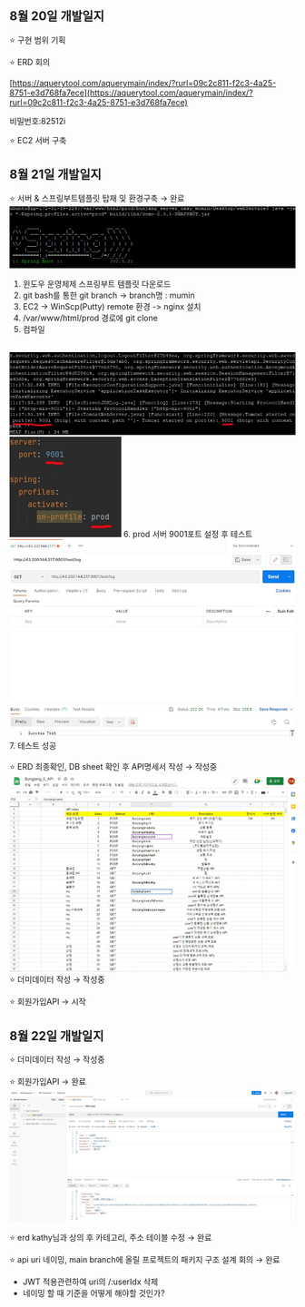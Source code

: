 ## **8월 20일 개발일지**

⭐ 구현 범위 기획

⭐ ERD 회의

[https://aquerytool.com/aquerymain/index/?rurl=09c2c811-f2c3-4a25-8751-e3d768fa7ece](https://aquerytool.com/aquerymain/index/?rurl=09c2c811-f2c3-4a25-8751-e3d768fa7ece)

비밀번호:82512i

⭐ EC2 서버 구축

## **8월 21일 개발일지**

⭐ 서버 & 스프링부트템플릿 탑재 및 환경구축 → 완료
<br>
<img src="./screenshotImage/img01.JPG">
<br>
1. 윈도우 운영체제 스프링부트 템플릿 다운로드
2. git bash를 통한 git branch -> branch명 : mumin
3. EC2 -> WinScp(Putty) remote 환경 -> nginx 설치
4. /var/www/html/prod 경로에 git clone
5. 컴파일
<br>
<img src="./screenshotImage/img02.JPG">
<img src="./screenshotImage/img03.JPG">
6. prod 서버 9001포트 설정 후 테스트
<br>
<img src="./screenshotImage/img04.JPG">
7. 테스트 성공
<br>
<br>
⭐ ERD 최종확인, DB sheet 확인 후 API명세서 작성 → 작성중
<img src="./screenshotImage/img05.JPG">
⭐ 더미데이터 작성 → 작성중

⭐ 회원가입API → 시작

## **8월 22일 개발일지**
⭐ 더미데이터 작성 → 작성중

⭐ 회원가입API → 완료
<img src="./screenshotImage/img06.JPG">

⭐ erd kathy님과 상의 후 카테고리, 주소 테이블 수정 → 완료

⭐ api uri 네이밍, main branch에 올릴 프로젝트의 패키지 구조 설계 회의 → 완료
* JWT 적용관련하여 uri의 /:userIdx 삭제
* 네이밍 할 때 기준을 어떻게 해야할 것인가?
